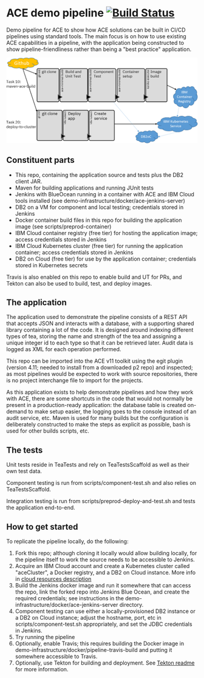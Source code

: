 # ACE demo pipeline [![Build Status](https://travis.ibm.com/TDOLBY/ace-pipeline-demo-21-02.svg?token=xVXapEHRzgxy81sq3YrV&branch=master)](https://travis.ibm.com/TDOLBY/ace-pipeline-demo-21-02)

Demo pipeline for ACE to show how ACE solutions can be built in CI/CD pipelines using standard tools. The main focus is on how to use existing ACE
capabilities in a pipeline, with the application being constructed to show pipeline-friendliness rather than being a "best practice" application.


![Pipeline overview](ace-demo-pipeline-tekton-1.png)

## Constituent parts

- This repo, containing the application source and tests plus the DB2 client JAR.
- Maven for building applications and running JUnit tests
- Jenkins with BlueOcean running in a container with ACE and IBM Cloud tools installed (see demo-infrastructure/docker/ace-jenkins-server)
- DB2 on a VM for component and local testing; credentials stored in Jenkins
- Docker container build files in this repo for building the application image (see scripts/preprod-container)
- IBM Cloud container registry (free tier) for hosting the application image; access credentials stored in Jenkins
- IBM Cloud Kubernetes cluster (free tier) for running the application container; access credentials stored in Jenkins
- DB2 on Cloud (free tier) for use by the application container; credentials stored in Kubernetes secrets

 Travis is also enabled on this repo to enable build and UT for PRs, and Tekton can also be used to build, test, and deploy images.

## The application

The application used to demonstrate the pipeline consists of a REST API that accepts JSON and interacts with a database, with a supporting shared library containing a lot of the code. It is designed around indexing different types of tea, storing the name and strength of the tea and assigning a unique integer id to each type so that it can be retrieved later. Audit data is logged as XML for each operation performed.

This repo can be imported into the ACE v11 toolkit using the egit plugin (version 4.11; needed to install from a downloaded p2 repo) and inspected; as most pipelines would be expected to work with source repositories, there is no project interchange file to import for the projects.

As this application exists to help demonstrate pipelines and how they work with ACE, there are some shortcuts in the code that would not normally be present in a production-ready application: the database table is created on-demand to make setup easier, the logging goes to the console instead of an audit service, etc. Maven is used for many builds but the configuration is deliberately constructed to make the steps as explicit as possible, bash is used for other builds scripts, etc.

## The tests

Unit tests reside in TeaTests and rely on TeaTestsScaffold as well as their own test data.

Component testing is run from scripts/component-test.sh and also relies on TeaTestsScaffold.

Integration testing is run from scripts/preprod-deploy-and-test.sh and tests the application end-to-end.

## How to get started

To replicate the pipeline locally, do the following:

1) Fork this repo; although cloning it locally would allow building locally, for the pipeline itself to work the source needs to be accessible to Jenkins.
2) Acquire an IBM Cloud account and create a Kubernetes cluster called "aceCluster", a Docker registry, and a DB2 on Cloud instance. More info in [cloud resources description](cloud-resources.md)
3) Build the Jenkins docker image and run it somewhere that can access the repo, link the forked repo into Jenkins Blue Ocean, and create the required credentials; see instructions in the demo-infrastructure/docker/ace-jenkins-server directory. 
4) Component testing can use either a locally-provisioned DB2 instance or a DB2 on Cloud instance; adjust the hostname, port, etc in scripts/component-test.sh appropriately, and set the JDBC credentials in Jenkins.
5) Try running the pipeline
6) Optionally, enable Travis; this requires building the Docker image in demo-infrastructure/docker/pipeline-travis-build and putting it somewhere accessible to Travis.
7) Optionally, use Tekton for building and deployment. See [Tekton readme](tekton/README.md) for more information.

